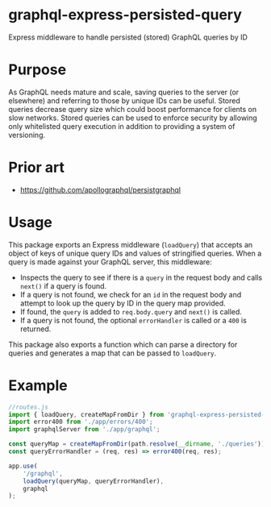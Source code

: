 # graphql-express-persisted-query
Express middleware to handle persisted (stored) GraphQL queries by ID

# Purpose
As GraphQL needs mature and scale, saving queries to the server (or elsewhere) and referring to those by unique IDs can be useful. Stored queries decrease query size which could boost performance for clients on slow networks. Stored queries can be used to enforce security by allowing only whitelisted query execution in addition to providing a system of versioning.

# Prior art
* https://github.com/apollographql/persistgraphql

# Usage
This package exports an Express middleware (`loadQuery`) that accepts an object of keys of unique query IDs and values of stringified queries. When a query is made against your GraphQL server, this middleware:
* Inspects the query to see if there is a `query` in the request body and calls `next()` if a query is found.
* If a query is not found, we check for an `id` in the request body and attempt to look up the query by ID in the query map provided.
* If found, the `query` is added to `req.body.query` and `next()` is called.
* If a query is not found, the optional `errorHandler` is called or a `400` is returned.

This package also exports a function which can parse a directory for queries and generates a map that can be passed to `loadQuery`.

# Example
```javascript
//routes.js
import { loadQuery, createMapFromDir } from 'graphql-express-persisted-query';
import error400 from './app/errors/400';
import graphqlServer from './app/graphql';

const queryMap = createMapFromDir(path.resolve(__dirname, './queries'));
const queryErrorHandler = (req, res) => error400(req, res);

app.use(
    '/graphql',
    loadQuery(queryMap, queryErrorHandler),
    graphql
);
```
